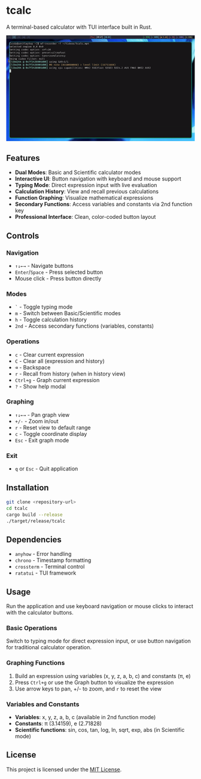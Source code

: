 # tcalc

A terminal-based calculator with TUI interface built in Rust.

![Demo](tcalc.gif)

## Features

- **Dual Modes**: Basic and Scientific calculator modes
- **Interactive UI**: Button navigation with keyboard and mouse support
- **Typing Mode**: Direct expression input with live evaluation
- **Calculation History**: View and recall previous calculations
- **Function Graphing**: Visualize mathematical expressions
- **Secondary Functions**: Access variables and constants via 2nd function key
- **Professional Interface**: Clean, color-coded button layout

## Controls

### Navigation
- `↑↓←→` - Navigate buttons
- `Enter`/`Space` - Press selected button
- Mouse click - Press button directly

### Modes
- `` ` `` - Toggle typing mode
- `m` - Switch between Basic/Scientific modes
- `h` - Toggle calculation history
- `2nd` - Access secondary functions (variables, constants)

### Operations
- `c` - Clear current expression
- `C` - Clear all (expression and history)
- `⌫` - Backspace
- `r` - Recall from history (when in history view)
- `Ctrl+g` - Graph current expression
- `?` - Show help modal

### Graphing
- `↑↓←→` - Pan graph view
- `+/-` - Zoom in/out
- `r` - Reset view to default range
- `c` - Toggle coordinate display
- `Esc` - Exit graph mode

### Exit
- `q` or `Esc` - Quit application

## Installation

```bash
git clone <repository-url>
cd tcalc
cargo build --release
./target/release/tcalc
```

## Dependencies

- `anyhow` - Error handling
- `chrono` - Timestamp formatting
- `crossterm` - Terminal control
- `ratatui` - TUI framework

## Usage

Run the application and use keyboard navigation or mouse clicks to interact with the calculator buttons. 

### Basic Operations
Switch to typing mode for direct expression input, or use button navigation for traditional calculator operation.

### Graphing Functions
1. Build an expression using variables (x, y, z, a, b, c) and constants (π, e)
2. Press `Ctrl+g` or use the Graph button to visualize the expression
3. Use arrow keys to pan, +/- to zoom, and `r` to reset the view

### Variables and Constants
- **Variables**: x, y, z, a, b, c (available in 2nd function mode)
- **Constants**: π (3.14159), e (2.71828)
- **Scientific functions**: sin, cos, tan, log, ln, sqrt, exp, abs (in Scientific mode)

## License

This project is licensed under the [MIT License](LICENSE).
